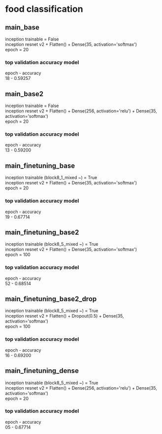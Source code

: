 # food classification

## main_base
inception trainable = False  
inception resnet v2 + Flatten() + Dense(35, activation='softmax')  
epoch = 20  

### top validation accuracy model
epoch - accuracy  
18 - 0.59257

## main_base2
inception trainable = False  
inception resnet v2 + Flatten() + Dense(256, activation='relu') + Dense(35, activation='softmax')  
epoch = 20

### top validation accuracy model
epoch - accuracy  
13 - 0.59200

## main_finetuning_base
inception trainable (block8_1_mixed ~) = True  
inception resnet v2 + Flatten() + Dense(35, activation='softmax')  
epoch = 20

### top validation accuracy model
epoch - accuracy  
19 - 0.67714

## main_finetuning_base2
inception trainable (block8_5_mixed ~) = True  
inception resnet v2 + Flatten() + Dense(35, activation='softmax')  
epoch = 100

### top validation accuracy model
epoch - accuracy  
52 - 0.68514

## main_finetuning_base2_drop
inception trainable (block8_5_mixed ~) = True  
inception resnet v2 + Flatten() + Dropout(0.5) + Dense(35, activation='softmax')  
epoch = 100

### top validation accuracy model
epoch - accuracy  
16 - 0.69200

## main_finetuning_dense
inception trainable (block8_5_mixed ~) = True  
inception resnet v2 + Flatten() + Dense(256, activation='relu') + Dense(35, activation='softmax')  
epoch = 20

### top validation accuracy model
epoch - accuracy  
05 - 0.67714
